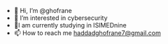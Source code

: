 - 👋 Hi, I’m @ghofrane
- 👀 I’m interested in cybersecurity
- 🌱I am currently studying in ISIMEDnine
- 📫 How to reach me haddadghofrane7@gmail.com 

<!---
rosolyine/rosolyine is a ✨ special ✨ repository because its `README.md` (this file) appears on your GitHub profile.
You can click the Preview link to take a look at your changes.
--->
